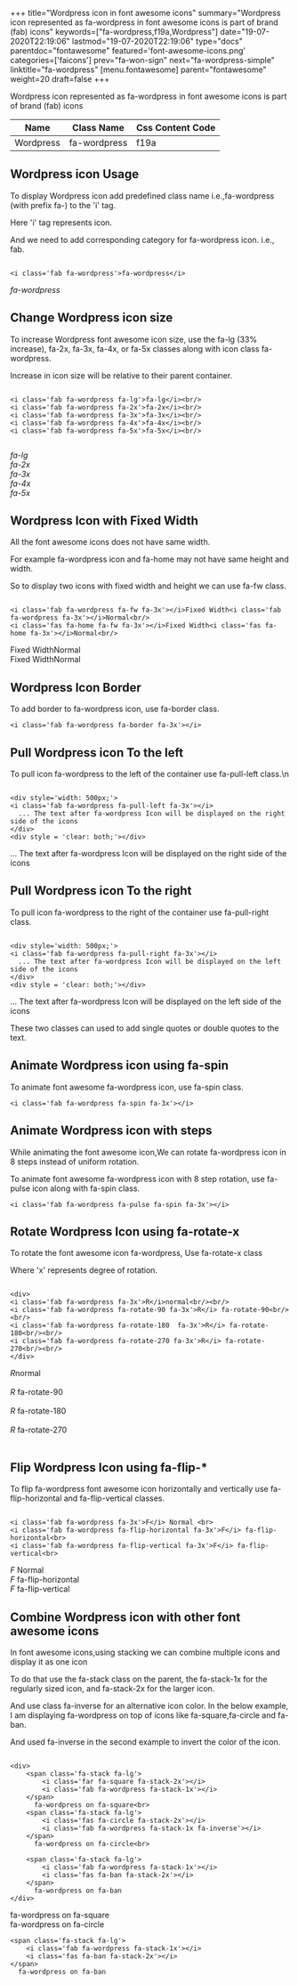 +++
title="Wordpress icon in font awesome icons"
summary="Wordpress icon represented as fa-wordpress in font awesome icons is part of brand (fab) icons"
keywords=["fa-wordpress,f19a,Wordpress"]
date="19-07-2020T22:19:06"
lastmod="19-07-2020T22:19:06"
type="docs"
parentdoc="fontawesome"
featured='font-awesome-icons.png'
categories=['faicons']
prev="fa-won-sign"
next="fa-wordpress-simple"
linktitle="fa-wordpress"
[menu.fontawesome]
parent="fontawesome"
weight=20
draft=false
+++


Wordpress icon represented as fa-wordpress in font awesome icons is part of brand (fab) icons

<div class='table-responsive'><table class='table'><thead><tr><th>Name</th><th>Class Name</th><th>Css Content Code</th></tr></thead><tbody><tr><td>Wordpress</td><td>fa-wordpress</td><td>f19a</td></tr></tbody></table></div>



## Wordpress icon Usage

To display Wordpress icon add predefined class name i.e.,fa-wordpress (with prefix fa-) to the 'i' tag.

Here 'i' tag represents icon.

And we need to add corresponding category for fa-wordpress icon. i.e., fab.


```

<i class='fab fa-wordpress'>fa-wordpress</i>
```

<i class='fab fa-wordpress'>fa-wordpress</i>




## Change Wordpress icon size
To increase Wordpress font awesome icon size, use the fa-lg (33% increase), fa-2x, fa-3x, fa-4x, or fa-5x classes along with icon class fa-wordpress.

Increase in icon size will be relative to their parent container. 

```

<i class='fab fa-wordpress fa-lg'>fa-lg</i><br/>
<i class='fab fa-wordpress fa-2x'>fa-2x</i><br/>
<i class='fab fa-wordpress fa-3x'>fa-3x</i><br/>
<i class='fab fa-wordpress fa-4x'>fa-4x</i><br/>
<i class='fab fa-wordpress fa-5x'>fa-5x</i><br/>
            
```

<i class='fab fa-wordpress fa-lg'>fa-lg</i><br/>
<i class='fab fa-wordpress fa-2x'>fa-2x</i><br/>
<i class='fab fa-wordpress fa-3x'>fa-3x</i><br/>
<i class='fab fa-wordpress fa-4x'>fa-4x</i><br/>
<i class='fab fa-wordpress fa-5x'>fa-5x</i><br/>
            



## Wordpress Icon with Fixed Width 

All the font awesome icons does not have same width.

For example fa-wordpress icon and fa-home may not have same height and width.

So to display two icons with fixed width and height we can use fa-fw class.


```

<i class='fab fa-wordpress fa-fw fa-3x'></i>Fixed Width<i class='fab fa-wordpress fa-3x'></i>Normal<br/>
<i class='fas fa-home fa-fw fa-3x'></i>Fixed Width<i class='fas fa-home fa-3x'></i>Normal<br/>
```

<i class='fab fa-wordpress fa-fw fa-3x'></i>Fixed Width<i class='fab fa-wordpress fa-3x'></i>Normal<br/>
<i class='fas fa-home fa-fw fa-3x'></i>Fixed Width<i class='fas fa-home fa-3x'></i>Normal<br/>



## Wordpress Icon Border 

To add border to fa-wordpress icon, use fa-border class.


```
<i class='fab fa-wordpress fa-border fa-3x'></i>

```
<i class='fab fa-wordpress fa-border fa-3x'></i>





## Pull Wordpress icon To the left

To pull icon fa-wordpress to the left of the container use fa-pull-left class.\n

```

<div style='width: 500px;'>
<i class='fab fa-wordpress fa-pull-left fa-3x'></i>
  ... The text after fa-wordpress Icon will be displayed on the right side of the icons
</div>
<div style = 'clear: both;'></div>
```

<div style='width: 500px;'>
<i class='fab fa-wordpress fa-pull-left fa-3x'></i>
  ... The text after fa-wordpress Icon will be displayed on the right side of the icons
</div>
<div style = 'clear: both;'></div>




## Pull Wordpress icon To the right
To pull icon fa-wordpress to the right of the container use fa-pull-right class.

```

<div style='width: 500px;'>
<i class='fab fa-wordpress fa-pull-right fa-3x'></i>
  ... The text after fa-wordpress Icon will be displayed on the left side of the icons
</div>
<div style = 'clear: both;'></div>
```

<div style='width: 500px;'>
<i class='fab fa-wordpress fa-pull-right fa-3x'></i>
  ... The text after fa-wordpress Icon will be displayed on the left side of the icons
</div>
<div style = 'clear: both;'></div>

These two classes can used to add single quotes or double quotes to the text.


## Animate Wordpress icon using fa-spin
To animate font awesome fa-wordpress icon, use fa-spin class.

```
<i class='fab fa-wordpress fa-spin fa-3x'></i>
```
<i class='fab fa-wordpress fa-spin fa-3x'></i>




## Animate Wordpress icon with steps
While animating the font awesome icon,We can rotate fa-wordpress icon in 8 steps instead of uniform rotation.

To animate font awesome fa-wordpress icon with 8 step rotation, use fa-pulse icon along with fa-spin class.


```
<i class='fab fa-wordpress fa-pulse fa-spin fa-3x'></i>

```
<i class='fab fa-wordpress fa-pulse fa-spin fa-3x'></i>





## Rotate Wordpress Icon using fa-rotate-x
To rotate the font awesome icon fa-wordpress, Use fa-rotate-x class

Where 'x' represents degree of rotation.


```

<div>
<i class='fab fa-wordpress fa-3x'>R</i>normal<br/><br/>
<i class='fab fa-wordpress fa-rotate-90 fa-3x'>R</i> fa-rotate-90<br/><br/> 
<i class='fab fa-wordpress fa-rotate-180  fa-3x'>R</i> fa-rotate-180<br/><br/> 
<i class='fab fa-wordpress fa-rotate-270 fa-3x'>R</i> fa-rotate-270<br/><br/>
</div>
```

<div>
<i class='fab fa-wordpress fa-3x'>R</i>normal<br/><br/>
<i class='fab fa-wordpress fa-rotate-90 fa-3x'>R</i> fa-rotate-90<br/><br/> 
<i class='fab fa-wordpress fa-rotate-180  fa-3x'>R</i> fa-rotate-180<br/><br/> 
<i class='fab fa-wordpress fa-rotate-270 fa-3x'>R</i> fa-rotate-270<br/><br/>
</div>




## Flip Wordpress Icon using fa-flip-*
To flip fa-wordpress font awesome icon horizontally and vertically use fa-flip-horizontal and fa-flip-vertical classes. 

```

<i class='fab fa-wordpress fa-3x'>F</i> Normal <br>
<i class='fab fa-wordpress fa-flip-horizontal fa-3x'>F</i> fa-flip-horizontal<br>
<i class='fab fa-wordpress fa-flip-vertical fa-3x'>F</i> fa-flip-vertical<br>
```

<i class='fab fa-wordpress fa-3x'>F</i> Normal <br>
<i class='fab fa-wordpress fa-flip-horizontal fa-3x'>F</i> fa-flip-horizontal<br>
<i class='fab fa-wordpress fa-flip-vertical fa-3x'>F</i> fa-flip-vertical<br>




## Combine Wordpress icon with other font awesome icons
In font awesome icons,using stacking we can combine multiple icons and display it as one icon 

To do that use the fa-stack class on the parent, the fa-stack-1x for the regularly sized icon, and fa-stack-2x for the larger icon.

And use class fa-inverse for an alternative icon color. 
In the below example, I am displaying fa-wordpress on top of icons like fa-square,fa-circle and fa-ban.

And used fa-inverse in the second example to invert the color of the icon.

```

<div>
    <span class='fa-stack fa-lg'>
        <i class='far fa-square fa-stack-2x'></i>
        <i class='fab fa-wordpress fa-stack-1x'></i>
    </span>
      fa-wordpress on fa-square<br>
    <span class='fa-stack fa-lg'>
        <i class='fas fa-circle fa-stack-2x'></i>
        <i class='fab fa-wordpress fa-stack-1x fa-inverse'></i>
    </span>
      fa-wordpress on fa-circle<br>

    <span class='fa-stack fa-lg'>
        <i class='fab fa-wordpress fa-stack-1x'></i>
        <i class='fas fa-ban fa-stack-2x'></i>
    </span>
      fa-wordpress on fa-ban
</div>
```

<div>
    <span class='fa-stack fa-lg'>
        <i class='far fa-square fa-stack-2x'></i>
        <i class='fab fa-wordpress fa-stack-1x'></i>
    </span>
      fa-wordpress on fa-square<br>
    <span class='fa-stack fa-lg'>
        <i class='fas fa-circle fa-stack-2x'></i>
        <i class='fab fa-wordpress fa-stack-1x fa-inverse'></i>
    </span>
      fa-wordpress on fa-circle<br>

    <span class='fa-stack fa-lg'>
        <i class='fab fa-wordpress fa-stack-1x'></i>
        <i class='fas fa-ban fa-stack-2x'></i>
    </span>
      fa-wordpress on fa-ban
</div>






